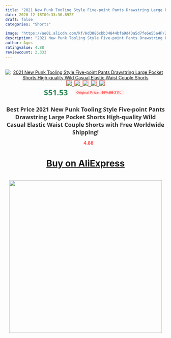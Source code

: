 ```yaml
---
title: "2021 New Punk Tooling Style Five-point Pants Drawstring Large Pocket Shorts High-quality Wild Casual Elastic Waist Couple Shorts"
date: 2020-12-18T09:33:36.892Z
draft: false
categories: "Shorts"

image: "https://ae01.alicdn.com/kf/Hd3886cbb34844bfa9d43a5d7fe6e55a4P/2021-New-Punk-Tooling-Style-Five-point-Pants-Drawstring-Large-Pocket-Shorts-High-quality-Wild-Casual.jpg"
description: "2021 New Punk Tooling Style Five-point Pants Drawstring Large Pocket Shorts High-quality Wild Casual Elastic Waist Couple Shorts"
author: Agus
ratingvalue: 4.88
reviewcount: 2.333
---
```

<br>
<div style="text-align: center;">
<a href="https://s.click.aliexpress.com/e/_99EH9L" target="_blank" rel="nofollow noopener noreferrer"><img alt="2021 New Punk Tooling Style Five-point Pants Drawstring Large Pocket Shorts High-quality Wild Casual Elastic Waist Couple Shorts" class="magnifier-image" src="https://ae01.alicdn.com/kf/Hd3886cbb34844bfa9d43a5d7fe6e55a4P/2021-New-Punk-Tooling-Style-Five-point-Pants-Drawstring-Large-Pocket-Shorts-High-quality-Wild-Casual.jpg_640x640.jpg">
<br>
<img style="border:1px solid salmon" src="https://ae01.alicdn.com/kf/Hd3886cbb34844bfa9d43a5d7fe6e55a4P/2021-New-Punk-Tooling-Style-Five-point-Pants-Drawstring-Large-Pocket-Shorts-High-quality-Wild-Casual.jpg_120x120.jpg">&nbsp;&nbsp;<img style="border:1px solid salmon" src="https://ae01.alicdn.com/kf/H968e6ae486fc42029557736ae6baffb1x/2021-New-Punk-Tooling-Style-Five-point-Pants-Drawstring-Large-Pocket-Shorts-High-quality-Wild-Casual.jpg_120x120.jpg">&nbsp;&nbsp;<img style="border:1px solid salmon" src="https://ae01.alicdn.com/kf/H1635e9eba71e42dfb09b87fec8d38515f/2021-New-Punk-Tooling-Style-Five-point-Pants-Drawstring-Large-Pocket-Shorts-High-quality-Wild-Casual.jpg_120x120.jpg">&nbsp;&nbsp;<img style="border:1px solid salmon" src="https://ae01.alicdn.com/kf/H201594b63128449aa8ee0fcb0c582d7cb/2021-New-Punk-Tooling-Style-Five-point-Pants-Drawstring-Large-Pocket-Shorts-High-quality-Wild-Casual.jpg_120x120.jpg">&nbsp;&nbsp;<img style="border:1px solid salmon" src="https://ae01.alicdn.com/kf/H99fc1dfd6b9b4791af360e67c11b4f34G/2021-New-Punk-Tooling-Style-Five-point-Pants-Drawstring-Large-Pocket-Shorts-High-quality-Wild-Casual.jpg_120x120.jpg"></a></div><br0>
<div style="text-align: center;"><span style="background-color: white; border: 0px; box-sizing: border-box; color: seagreen; display: inline-block; font-family: &quot;open sans&quot; , &quot;arial&quot; , &quot;helvetica&quot; , sans-serif , &quot;heiti&quot;; font-size: 24px; font-stretch: inherit; font-weight: 700; line-height: inherit; margin: 0px 10px 0px 0px; padding: 0px; vertical-align: middle;">$51.53 </span>
<span style="background: rgb(255 , 241 , 241); border-radius: 3px; border: 0px; box-sizing: border-box; color: #ff4747; display: inline-block; font-family: inherit; font-size: 12px; font-stretch: inherit; font-style: inherit; font-variant: inherit; font-weight: 600; line-height: inherit; margin: 0px; padding: 2px 5px; transform: scale(0.9); vertical-align: middle;">Original Price : <b style="text-decoration: line-through;">$74.68 </b> 31%&nbsp;&nbsp;</span></div>
<h1 style="color: #333333; display: inline-block; font-family: &quot;open sans&quot; , &quot;arial&quot; , &quot;helvetica&quot; , sans-serif , &quot;heiti&quot;; font-size: 18px; font-stretch: inherit; font-weight: 700; text-align: center;">Best Price 2021 New Punk Tooling Style Five-point Pants Drawstring Large Pocket Shorts High-quality Wild Casual Elastic Waist Couple Shorts with Free Worldwide Shipping!</h1>
<div style="color: #ff4747; text-align: center;">
<img src="https://4.bp.blogspot.com/-M0ZcTcb-5uY/XleCXlxnR4I/AAAAAAAAAEc/OrjgMkXV1oMQFaCRZj5HQwOCBcu3w1FegCPcBGAYYCw/s1600/star.png" style="height: 15px;">&nbsp;<b>4.88</b></div>
<div class="button_cont" align="center"><a class="buynow_a" href="https://s.click.aliexpress.com/e/_99EH9L" target="_blank" rel="nofollow noopener noreferrer"><H1>Buy on AliExpress</H1></a></div><br>
<div class="separator" style="clear: both; text-align: center;">
<img src="https://lh3.googleusercontent.com/-pTy5HemUv9M/XlePHvY0dAI/AAAAAAAAAE4/0nX5iRUoIWY8eMW9Dpxeirr157OZliDIgCLcBGAsYHQ/s1600/badge.gif" width="480">
</div>
